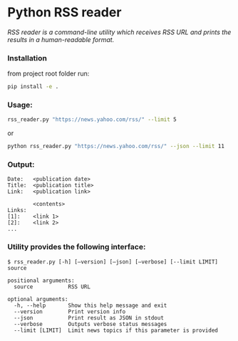 # Python RSS reader

*RSS reader is a command-line utility which receives RSS URL and prints the results in a human-readable
format.*


### Installation
from project root folder run:

```bash
pip install -e .
```


### Usage:
```bash
rss_reader.py "https://news.yahoo.com/rss/" --limit 5
```

or

```bash
python rss_reader.py "https://news.yahoo.com/rss/" --json --limit 11
```


### Output:
```
Date:   <publication date>
Title:  <publication title>
Link:   <publication link>
        
        <contents>
Links:
[1]:    <link 1>
[2]:    <link 2>
...
```

### Utility provides the following interface: 
```
$ rss_reader.py [-h] [–version] [–json] [–verbose] [--limit LIMIT] source
```
```
positional arguments:
  source           RSS URL

optional arguments:
  -h, --help       Show this help message and exit
  --version        Print version info
  --json           Print result as JSON in stdout
  --verbose        Outputs verbose status messages
  --limit [LIMIT]  Limit news topics if this parameter is provided
```